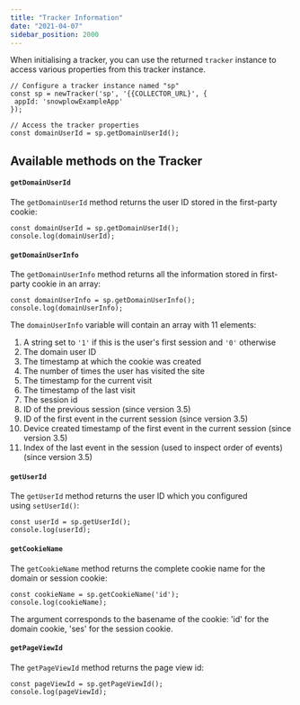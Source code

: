 ```yaml
---
title: "Tracker Information"
date: "2021-04-07"
sidebar_position: 2000
---
```


When initialising a tracker, you can use the returned `tracker` instance to access various properties from this tracker instance.

```
// Configure a tracker instance named "sp"
const sp = newTracker('sp', '{{COLLECTOR_URL}', {
 appId: 'snowplowExampleApp'
});

// Access the tracker properties
const domainUserId = sp.getDomainUserId();
```

## Available methods on the Tracker

#### `getDomainUserId`

The `getDomainUserId` method returns the user ID stored in the first-party cookie:

```
const domainUserId = sp.getDomainUserId();
console.log(domainUserId);
```

#### `getDomainUserInfo`

The `getDomainUserInfo` method returns all the information stored in first-party cookie in an array:

```
const domainUserInfo = sp.getDomainUserInfo();
console.log(domainUserInfo);
```

The `domainUserInfo` variable will contain an array with 11 elements:

1. A string set to `'1'` if this is the user's first session and `'0'` otherwise
2. The domain user ID
3. The timestamp at which the cookie was created
4. The number of times the user has visited the site
5. The timestamp for the current visit
6. The timestamp of the last visit
7. The session id
8. ID of the previous session (since version 3.5)
9. ID of the first event in the current session (since version 3.5)
10. Device created timestamp of the first event in the current session (since version 3.5)
11. Index of the last event in the session (used to inspect order of events) (since version 3.5)

#### `getUserId`

The `getUserId` method returns the user ID which you configured using `setUserId()`:

```
const userId = sp.getUserId();
console.log(userId);
```

#### `getCookieName`

The `getCookieName` method returns the complete cookie name for the domain or session cookie:

```
const cookieName = sp.getCookieName('id');
console.log(cookieName);
```

The argument corresponds to the basename of the cookie: 'id' for the domain cookie, 'ses' for the session cookie.

#### `getPageViewId`

The `getPageViewId` method returns the page view id:

```
const pageViewId = sp.getPageViewId();
console.log(pageViewId);
```
